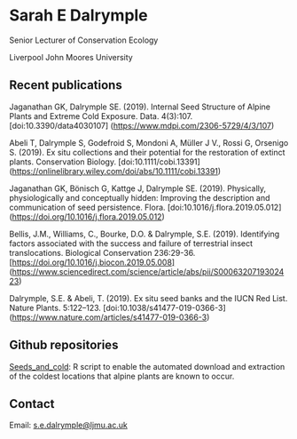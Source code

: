 # Sarah E Dalrymple

Senior Lecturer of Conservation Ecology

Liverpool John Moores University

## Recent publications

Jaganathan GK, Dalrymple SE. (2019). Internal Seed Structure of Alpine Plants and Extreme Cold Exposure. Data. 4(3):107. [doi:10.3390/data4030107] (https://www.mdpi.com/2306-5729/4/3/107)

Abeli T, Dalrymple S, Godefroid S, Mondoni A, Müller J V., Rossi G, Orsenigo S. (2019). Ex situ collections and their potential for the restoration of extinct plants. Conservation Biology. [doi:10.1111/cobi.13391] (https://onlinelibrary.wiley.com/doi/abs/10.1111/cobi.13391)

Jaganathan GK, Bönisch G, Kattge J, Dalrymple SE. (2019). Physically, physiologically and conceptually hidden: Improving the description and communication of seed persistence. Flora. [doi:10.1016/j.flora.2019.05.012] (https://doi.org/10.1016/j.flora.2019.05.012)

Bellis, J.M., Williams, C., Bourke, D.O. & Dalrymple, S.E. (2019). Identifying factors associated with the success and failure of terrestrial insect translocations.  Biological Conservation 236:29-36. [https://doi.org/10.1016/j.biocon.2019.05.008] (https://www.sciencedirect.com/science/article/abs/pii/S0006320719302423)

Dalrymple, S.E. & Abeli, T. (2019). Ex situ seed banks and the IUCN Red List. Nature Plants. 5:122–123. [doi:10.1038/s41477-019-0366-3] (https://www.nature.com/articles/s41477-019-0366-3)


## Github repositories

[Seeds_and_cold](https://sarahedalrymple.github.io/seeds_and_cold/): R script to enable the automated download and extraction of the coldest locations that alpine plants are known to occur.

## Contact

Email: [s.e.dalrymple@ljmu.ac.uk](s.e.dalrymple@ljmu.ac.uk)
